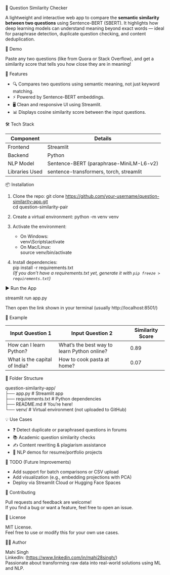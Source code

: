
🧠 Question Similarity Checker

A lightweight and interactive web app to compare the **semantic similarity between two questions** using Sentence-BERT (SBERT). It highlights how deep learning models can understand meaning beyond exact words — ideal for paraphrase detection, duplicate question checking, and content deduplication.

🚀 Demo

Paste any two questions (like from Quora or Stack Overflow), and get a similarity score that tells you how close they are in meaning!

🔧 Features

- 🔍 Compares two questions using semantic meaning, not just keyword matching.
- ⚡ Powered by Sentence-BERT embeddings.
- 🖥️ Clean and responsive UI using Streamlit.
- 📊 Displays cosine similarity score between the input questions.


🛠️ Tech Stack

| Component        | Details                                  |
|------------------|-------------------------------------------|
| Frontend         | Streamlit                                |
| Backend          | Python                                    |
| NLP Model        | Sentence-BERT (paraphrase-MiniLM-L6-v2)   |
| Libraries Used   | sentence-transformers, torch, streamlit   |


📦 Installation

1. Clone the repo:
   git clone https://github.com/your-username/question-similarity-app.git  
   cd question-similarity-pair

2. Create a virtual environment:
   python -m venv venv

3. Activate the environment:  
   - On Windows:  
     venv\Scripts\activate  
   - On Mac/Linux:  
     source venv/bin/activate

4. Install dependencies:  
   pip install -r requirements.txt  
   *(If you don’t have a requirements.txt yet, generate it with `pip freeze > requirements.txt`)*


▶️ Run the App

   streamlit run app.py

Then open the link shown in your terminal (usually http://localhost:8501/)


🧪 Example

| Input Question 1                 | Input Question 2                              | Similarity Score |
|----------------------------------|-----------------------------------------------|------------------|
| How can I learn Python?          | What’s the best way to learn Python online?   | 0.89             |
| What is the capital of India?    | How to cook pasta at home?                    | 0.07             |



📁 Folder Structure

question-similarity-app/  
├── app.py                  # Streamlit app  
├── requirements.txt        # Python dependencies  
├── README.md               # You’re here!  
└── venv/                   # Virtual environment (not uploaded to GitHub)  



💡 Use Cases

- ❓ Detect duplicate or paraphrased questions in forums
- 📚 Academic question similarity checks
- ✍️ Content rewriting & plagiarism assistance
- 🧠 NLP demos for resume/portfolio projects


 📌 TODO (Future Improvements)

- Add support for batch comparisons or CSV upload
- Add visualization (e.g., embedding projections with PCA)
- Deploy via Streamlit Cloud or Hugging Face Spaces


🤝 Contributing

Pull requests and feedback are welcome!  
If you find a bug or want a feature, feel free to open an issue.

📄 License

MIT License.  
Feel free to use or modify this for your own use cases.

 🧑‍💻 Author

Mahi Singh  
LinkedIn: (https://www.linkedin.com/in/mahi28singh/)  
Passionate about transforming raw data into real-world solutions using ML and NLP.
